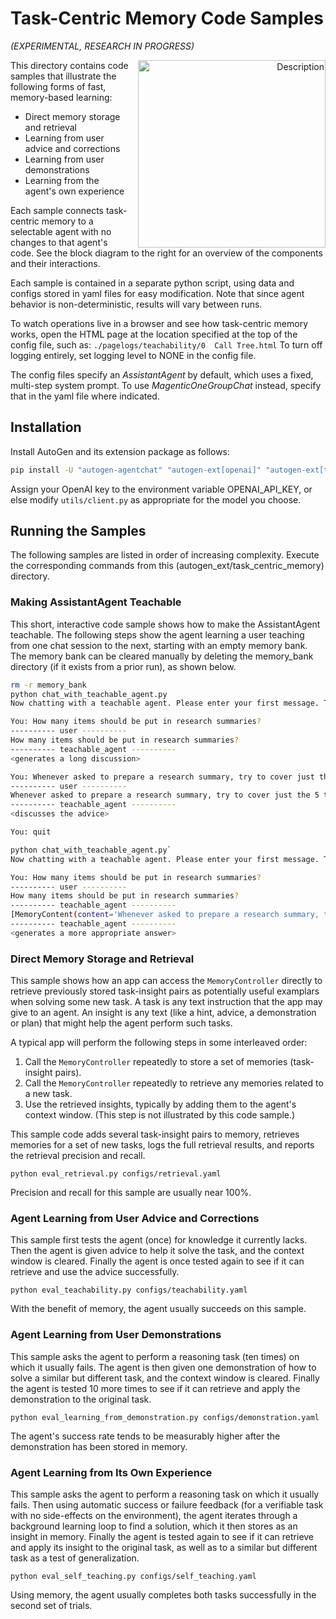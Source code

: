 # Task-Centric Memory Code Samples
_(EXPERIMENTAL, RESEARCH IN PROGRESS)_

<p align="right">
  <img src="../../packages/autogen-ext/imgs/task_centric_memory.png" alt="Description" width="300" align="right" style="margin-left: 10px;">
</p>

This directory contains code samples that illustrate the following forms of fast, memory-based learning:
* Direct memory storage and retrieval
* Learning from user advice and corrections
* Learning from user demonstrations
* Learning from the agent's own experience

Each sample connects task-centric memory to a selectable agent with no changes to that agent's code.
See the block diagram to the right for an overview of the components and their interactions.

Each sample is contained in a separate python script, using data and configs stored in yaml files for easy modification.
Note that since agent behavior is non-deterministic, results will vary between runs.

To watch operations live in a browser and see how task-centric memory works,
open the HTML page at the location specified at the top of the config file,
such as: `./pagelogs/teachability/0  Call Tree.html`
To turn off logging entirely, set logging level to NONE in the config file.

The config files specify an _AssistantAgent_ by default, which uses a fixed, multi-step system prompt.
To use _MagenticOneGroupChat_ instead, specify that in the yaml file where indicated.


## Installation

Install AutoGen and its extension package as follows:

```bash
pip install -U "autogen-agentchat" "autogen-ext[openai]" "autogen-ext[task-centric-memory]"
```

Assign your OpenAI key to the environment variable OPENAI_API_KEY,
or else modify `utils/client.py` as appropriate for the model you choose.


## Running the Samples

The following samples are listed in order of increasing complexity.
Execute the corresponding commands from this (autogen_ext/task_centric_memory) directory.


### Making AssistantAgent Teachable

This short, interactive code sample shows how to make the AssistantAgent teachable.
The following steps show the agent learning a user teaching from one chat session to the next,
starting with an empty memory bank.
The memory bank can be cleared manually by deleting the memory_bank directory (if it exists from a prior run), as shown below.
    
```bash
rm -r memory_bank
python chat_with_teachable_agent.py
Now chatting with a teachable agent. Please enter your first message. Type 'exit' or 'quit' to quit.

You: How many items should be put in research summaries?
---------- user ----------
How many items should be put in research summaries?
---------- teachable_agent ----------
<generates a long discussion>

You: Whenever asked to prepare a research summary, try to cover just the 5 top items.
---------- user ----------
Whenever asked to prepare a research summary, try to cover just the 5 top items.
---------- teachable_agent ----------
<discusses the advice>

You: quit

python chat_with_teachable_agent.py`
Now chatting with a teachable agent. Please enter your first message. Type 'exit' or 'quit' to quit.

You: How many items should be put in research summaries?
---------- user ----------
How many items should be put in research summaries?
---------- teachable_agent ----------
[MemoryContent(content='Whenever asked to prepare a research summary, try to cover just the 5 top items.', mime_type='MemoryMimeType.TEXT', metadata={})]
---------- teachable_agent ----------
<generates a more appropriate answer> 
```


### Direct Memory Storage and Retrieval

This sample shows how an app can access the `MemoryController` directly
to retrieve previously stored task-insight pairs as potentially useful examplars when solving some new task.
A task is any text instruction that the app may give to an agent.
An insight is any text (like a hint, advice, a demonstration or plan) that might help the agent perform such tasks.

A typical app will perform the following steps in some interleaved order:
1. Call the `MemoryController` repeatedly to store a set of memories (task-insight pairs).
2. Call the `MemoryController` repeatedly to retrieve any memories related to a new task.
3. Use the retrieved insights, typically by adding them to the agent's context window. (This step is not illustrated by this code sample.)

This sample code adds several task-insight pairs to memory, retrieves memories for a set of new tasks,
logs the full retrieval results, and reports the retrieval precision and recall.

`python eval_retrieval.py configs/retrieval.yaml`

Precision and recall for this sample are usually near 100%.


### Agent Learning from User Advice and Corrections

This sample first tests the agent (once) for knowledge it currently lacks.
Then the agent is given advice to help it solve the task, and the context window is cleared.
Finally the agent is once tested again to see if it can retrieve and use the advice successfully.

`python eval_teachability.py configs/teachability.yaml`

With the benefit of memory, the agent usually succeeds on this sample.


### Agent Learning from User Demonstrations

This sample asks the agent to perform a reasoning task (ten times) on which it usually fails.
The agent is then given one demonstration of how to solve a similar but different task, and the context window is cleared.
Finally the agent is tested 10 more times to see if it can retrieve and apply the demonstration to the original task.

`python eval_learning_from_demonstration.py configs/demonstration.yaml`

The agent's success rate tends to be measurably higher after the demonstration has been stored in memory.


### Agent Learning from Its Own Experience

This sample asks the agent to perform a reasoning task on which it usually fails.
Then using automatic success or failure feedback (for a verifiable task with no side-effects on the environment), 
the agent iterates through a background learning loop to find a solution, which it then stores as an insight in memory.
Finally the agent is tested again to see if it can retrieve and apply its insight to the original task,
as well as to a similar but different task as a test of generalization.

`python eval_self_teaching.py configs/self_teaching.yaml`

Using memory, the agent usually completes both tasks successfully in the second set of trials.
